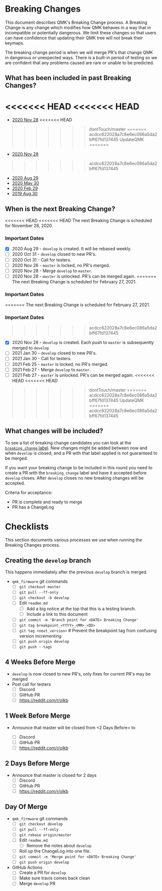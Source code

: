 # Breaking Changes

This document describes QMK's Breaking Change process. A Breaking Change is any change which modifies how QMK behaves in a way that in incompatible or potentially dangerous. We limit these changes so that users can have confidence that updating their QMK tree will not break their keymaps.

The breaking change period is when we will merge PR's that change QMK in dangerous or unexpected ways. There is a built-in period of testing so we are confident that any problems caused are rare or unable to be predicted.

## What has been included in past Breaking Changes?

<<<<<<< HEAD
<<<<<<< HEAD
=======
* [2020 Nov 28](ChangeLog/20201128.md)
<<<<<<< HEAD
>>>>>>> dontTouch/master
=======
>>>>>>> acdcc622028a7c8e6ec086a5da2bff67fd137445
>>>>>>> UpdateQMK
=======
* [2020 Nov 28](ChangeLog/20201128.md)
>>>>>>> acdcc622028a7c8e6ec086a5da2bff67fd137445
* [2020 Aug 29](ChangeLog/20200829.md)
* [2020 May 30](ChangeLog/20200530.md)
* [2020 Feb 29](ChangeLog/20200229.md)
* [2019 Aug 30](ChangeLog/20190830.md)

## When is the next Breaking Change?

<<<<<<< HEAD
<<<<<<< HEAD
The next Breaking Change is scheduled for November 28, 2020.

### Important Dates

* [x] 2020 Aug 29 - `develop` is created. It will be rebased weekly.
* [ ] 2020 Oct 31 - `develop` closed to new PR's.
* [ ] 2020 Oct 31 - Call for testers.
* [ ] 2020 Nov 26 - `master` is locked, no PR's merged.
* [ ] 2020 Nov 28 - Merge `develop` to `master`.
* [ ] 2020 Nov 28 - `master` is unlocked. PR's can be merged again.
=======
The next Breaking Change is scheduled for February 27, 2021.

### Important Dates

=======
The next Breaking Change is scheduled for February 27, 2021.

### Important Dates

>>>>>>> acdcc622028a7c8e6ec086a5da2bff67fd137445
* [x] 2020 Nov 28 - `develop` is created. Each push to `master` is subsequently merged to `develop`
* [ ] 2021 Jan 30 - `develop` closed to new PR's.
* [ ] 2021 Jan 30 - Call for testers.
* [ ] 2021 Feb 25 - `master` is locked, no PR's merged.
* [ ] 2021 Feb 27 - Merge `develop` to `master`.
* [ ] 2021 Feb 27 - `master` is unlocked. PR's can be merged again.
<<<<<<< HEAD
<<<<<<< HEAD
>>>>>>> dontTouch/master
=======
>>>>>>> acdcc622028a7c8e6ec086a5da2bff67fd137445
>>>>>>> UpdateQMK
=======
>>>>>>> acdcc622028a7c8e6ec086a5da2bff67fd137445

## What changes will be included?

To see a list of breaking change candidates you can look at the [`breaking_change` label](https://github.com/qmk/qmk_firmware/pulls?q=is%3Aopen+label%3Abreaking_change+is%3Apr). New changes might be added between now and when `develop` is closed, and a PR with that label applied is not guaranteed to be merged.

If you want your breaking change to be included in this round you need to create a PR with the `breaking_change` label and have it accepted before `develop` closes. After `develop` closes no new breaking changes will be accepted.

Criteria for acceptance:

* PR is complete and ready to merge
* PR has a ChangeLog

# Checklists

This section documents various processes we use when running the Breaking Changes process.

## Creating the `develop` branch

This happens immediately after the previous `develop` branch is merged.

* `qmk_firmware` git commands
    * [ ] `git checkout master`
    * [ ] `git pull --ff-only`
    * [ ] `git checkout -b develop`
    * [ ] Edit `readme.md`
        * [ ] Add a big notice at the top that this is a testing branch.
        * [ ] Include a link to this document
    * [ ] `git commit -m 'Branch point for <DATE> Breaking Change'`
    * [ ] `git tag breakpoint_<YYYY>_<MM>_<DD>`
    * [ ] `git tag <next_version>` # Prevent the breakpoint tag from confusing version incrementing
    * [ ] `git push origin develop`
    * [ ] `git push --tags`

## 4 Weeks Before Merge

* `develop` is now closed to new PR's, only fixes for current PR's may be merged
* Post call for testers
    * [ ] Discord
    * [ ] GitHub PR
    * [ ] https://reddit.com/r/olkb

## 1 Week Before Merge

* Announce that master will be closed from <2 Days Before> to <Day of Merge>
    * [ ] Discord
    * [ ] GitHub PR
    * [ ] https://reddit.com/r/olkb

## 2 Days Before Merge

* Announce that master is closed for 2 days
    * [ ] Discord
    * [ ] GitHub PR
    * [ ] https://reddit.com/r/olkb

## Day Of Merge

* `qmk_firmware` git commands
    * [ ] `git checkout develop`
    * [ ] `git pull --ff-only`
    * [ ] `git rebase origin/master`
    * [ ] Edit `readme.md`
        * [ ] Remove the notes about `develop`
    * [ ] Roll up the ChangeLog into one file.
    * [ ] `git commit -m 'Merge point for <DATE> Breaking Change'`
    * [ ] `git push origin develop`
* GitHub Actions
    * [ ] Create a PR for `develop`
    * [ ] Make sure travis comes back clean
    * [ ] Merge `develop` PR
